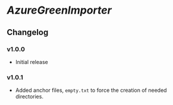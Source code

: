 # _AzureGreenImporter_

## Changelog

### v1.0.0

- Initial release

### v1.0.1

- Added anchor files, `empty.txt` to force the creation of needed directories.

